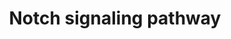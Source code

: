 ---
annotations:
- type: Pathway Ontology
  value: Notch signaling pathway
authors:
- MaintBot
- Thomas
- Ddigles
- Eweitz
description: 'The Notch signaling pathway is an evolutionarily conserved, intercellular
  signaling mechanism essential for proper embryonic development in all metazoan organisms
  in the Animal kingdom. The Notch proteins (Notch1-Notch4 in vertebrates) are single-pass
  receptors that are activated by the Delta (or Delta-like) and Jagged/Serrate families
  of membrane-bound ligands. They are transported to the plasma membrane as cleaved,
  but otherwise intact polypeptides. Interaction with ligand leads to two additional
  proteolytic cleavages that liberate the Notch intracellular domain (NICD) from the
  plasma membrane. The NICD translocates to the nucleus, where it forms a complex
  with the DNA binding protein CSL, displacing a histone deacetylase (HDAc)-co-repressor
  (CoR) complex from CSL. Components of an activation complex, such as MAML1 and histone
  acetyltransferases (HATs), are recruited to the NICD-CSL complex, leading to the
  transcriptional activation of Notch target genes.  Source: [http://www.genome.jp/kegg-bin/show_pathway?org_name=map&mapno=04330&show_description=show
  KEGG]  Adapted from KEGG: http://www.genome.jp/kegg-bin/show_pathway?org_name=ecb&mapno=04330'
last-edited: 2021-05-19
organisms:
- Anopheles gambiae
redirect_from:
- /index.php/Pathway:WP1232
- /instance/WP1232
schema-jsonld:
- '@context': https://schema.org/
  '@id': https://wikipathways.github.io/pathways/WP1232.html
  '@type': Dataset
  creator:
    '@type': Organization
    name: WikiPathways
  description: 'The Notch signaling pathway is an evolutionarily conserved, intercellular
    signaling mechanism essential for proper embryonic development in all metazoan
    organisms in the Animal kingdom. The Notch proteins (Notch1-Notch4 in vertebrates)
    are single-pass receptors that are activated by the Delta (or Delta-like) and
    Jagged/Serrate families of membrane-bound ligands. They are transported to the
    plasma membrane as cleaved, but otherwise intact polypeptides. Interaction with
    ligand leads to two additional proteolytic cleavages that liberate the Notch intracellular
    domain (NICD) from the plasma membrane. The NICD translocates to the nucleus,
    where it forms a complex with the DNA binding protein CSL, displacing a histone
    deacetylase (HDAc)-co-repressor (CoR) complex from CSL. Components of an activation
    complex, such as MAML1 and histone acetyltransferases (HATs), are recruited to
    the NICD-CSL complex, leading to the transcriptional activation of Notch target
    genes.  Source: [http://www.genome.jp/kegg-bin/show_pathway?org_name=map&mapno=04330&show_description=show
    KEGG]  Adapted from KEGG: http://www.genome.jp/kegg-bin/show_pathway?org_name=ecb&mapno=04330'
  keywords:
  - CTBP2
  - DLL3
  - MAML1
  - HES1
  - PCAF
  - PSEN2
  - DTX3L
  - AgaP_AGAP008935
  - CTBP1
  - LFNG
  - DTX1
  - DTX2
  - CREBBP
  - NUMB
  - NCOR2
  - AgaP_AGAP001283
  - PSEN1
  - HES5
  - NOTCH3
  - DLL1
  - SKIP
  - DVL2
  - DVL3
  - GCN5L2
  - ADAM17
  - MFNG
  - NOTCH1
  - RFNG
  - NUMBL
  - APH1B
  - '&amp;amp;amp;#xD;'
  - RBPSUHL
  - DTX3
  - PTCRA
  - NCSTN
  - MAML3
  - JAG1
  - DTX4
  - HDAC2
  - NOTCH2
  - TNF
  - DLL4
  - JAG2
  - HDAC1
  - NOTCH4
  - APH1A
  - DVL1
  license: CC0
  name: Notch signaling pathway
seo: CreativeWork
title: Notch signaling pathway
wpid: WP1232
---